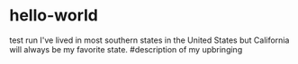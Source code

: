 # hello-world
test run
I've lived in most southern states in the United States but California will always be my favorite state. #description of my upbringing 
